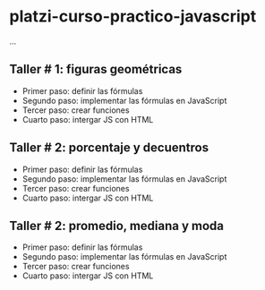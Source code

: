 # platzi-curso-practico-javascript

...

## Taller # 1: figuras geométricas

- Primer paso: definir las fórmulas
- Segundo paso: implementar las fórmulas en JavaScript
- Tercer paso: crear funciones
- Cuarto paso: intergar JS con HTML

## Taller # 2: porcentaje y decuentros

- Primer paso: definir las fórmulas
- Segundo paso: implementar las fórmulas en JavaScript
- Tercer paso: crear funciones
- Cuarto paso: intergar JS con HTML

## Taller # 2: promedio, mediana y moda

- Primer paso: definir las fórmulas
- Segundo paso: implementar las fórmulas en JavaScript
- Tercer paso: crear funciones
- Cuarto paso: intergar JS con HTML